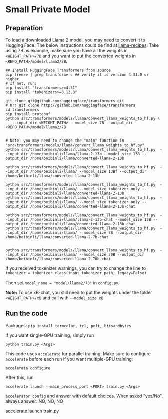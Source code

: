 # Small Private Model

## Preparation


To load a downloaded Llama 2 model, you may need to convert it to Hugging Face. The below instructions could be find at [llama-recipes](https://github.com/facebookresearch/llama-recipes/). Take using 7B as example, make sure you have all the weights in `<WEIGHT_PATH>/7B` and you want to put the converted weights in `<REPO_PATH>/model/llama2/7B`.

```
## Install HuggingFace Transformers from source
pip freeze | grep transformers ## verify it is version 4.31.0 or higher
# If not, run: 
pip install "transformers>=4.31"
pip install "tokenizers>=0.13.3"

git clone git@github.com:huggingface/transformers.git
# Or: git clone http://github.com/huggingface/transformers
cd transformers
pip install protobuf
python src/transformers/models/llama/convert_llama_weights_to_hf.py \
   --input_dir <WEIGHT_PATH> --model_size 7B --output_dir <REPO_PATH>/model/llama2/7B


# Note: you may need to change the "main" function in "src/transformers/models/llama/convert_llama_weights_to_hf.py"
python src/transformers/models/llama/convert_llama_weights_to_hf.py  --input_dir /home/beibinli/llama/llama-2-13b --model_size 13B --output_dir /home/beibinli/llama/converted-llama-2-13b

python src/transformers/models/llama/convert_llama_weights_to_hf.py  --input_dir /home/beibinli/llama/ --model_size 13Bf --output_dir /home/beibinli/llama/converted-llama-2-13b

python src/transformers/models/llama/convert_llama_weights_to_hf.py  --input_dir /home/beibinli/llama/ --model_size tokenizer_only --output_dir /home/beibinli/llama/converted-llama-2-13b
python src/transformers/models/llama/convert_llama_weights_to_hf.py  --input_dir /home/beibinli/llama/ --model_size tokenizer_only --output_dir /home/beibinli/llama/converted-llama-2-13b-chat

python src/transformers/models/llama/convert_llama_weights_to_hf.py  --input_dir /home/beibinli/llama/llama-2-13b-chat --model_size 13B --output_dir /home/beibinli/llama/converted-llama-2-13b-chat
python src/transformers/models/llama/convert_llama_weights_to_hf.py  --input_dir /home/beibinli/llama/ --model_size 7B --output_dir /home/beibinli/llama/converted-llama-2-7b-chat


python src/transformers/models/llama/convert_llama_weights_to_hf.py  --input_dir /home/beibinli/llama/ --model_size 70B --output_dir /home/beibinli/llama/converted-llama-2-70b-chat
```

If you received tokenizer warnings, you can try to change the line to `tokenizer = tokenizer_class(input_tokenizer_path, legacy=False)`

Then set `model_name = "model/llama2/7B"` in `config.py`.

**Note:** To use xB-chat, you still need to put the weights under the folder `<WEIGHT_PATH>/xB` and call with `--model_size xB`.


## Run the code

Packages:
`pip install termcolor, trl, peft, bitsandbytes`


If you want single-GPU training, simply run
```
python train.py <Args>
```

This code uses `accelerate` for parallel training. Make sure to configure `accelerate` before each run if you want multiple-GPU training:
```
accelerate configure
```
After this, run
```
accelerate launch --main_process_port <PORT> train.py <Args>
```



`accelerator config` and answer with default choices. When asked "yes/No", always answer: NO, NO, NO

accelerate launch train.py
